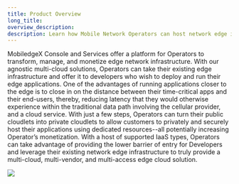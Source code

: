 ```yaml
---
title: Product Overview
long_title:
overview_description:
description: Learn how Mobile Network Operators can host network edge infrastructure and offer it to developers to help expedite application development and deployment
---
```


MobiledgeX Console and Services offer a platform for Operators to transform, manage, and monetize edge network infrastructure. With our agnostic multi-cloud solutions, Operators can take their existing edge infrastructure and offer it to developers who wish to deploy and run their edge applications. One of the advantages of running applications closer to the edge is to close in on the distance between their time-critical apps and their end-users, thereby, reducing latency that they would otherwise experience within the traditional data path involving the cellular provider, and a cloud service. With just a few steps, Operators can turn their public cloudlets into private cloudlets to allow customers to privately and securely host their applications using dedicated resources--all potentially increasing Operator’s monetization. With a host of supported IaaS types, Operators can take advantage of providing the lower barrier of entry for Developers and leverage their existing network edge infrastructure to truly provide a multi-cloud, multi-vendor, and multi-access edge cloud solution.

![](/assets/productfeatures2-1645126663.png "")

